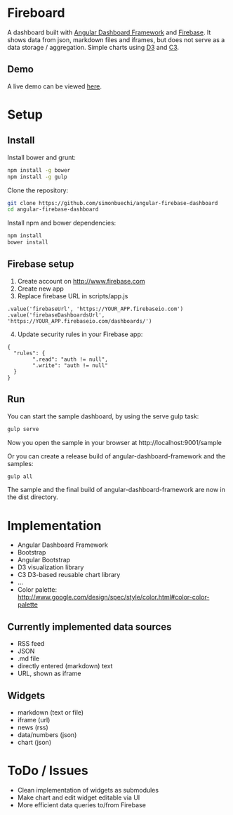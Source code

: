 Fireboard
===================
A dashboard built with [Angular Dashboard Framework](https://github.com/sdorra/angular-dashboard-framework) and [Firebase](https://www.firebase.com). It shows data from json, markdown files and iframes, but does not serve as a data storage / aggregation. Simple charts using [D3](http://d3js.org) and [C3](http://c3js.org).

Demo
----
A live demo can be viewed [here](http://simonbuechi.github.io/angular-firebase-dashboard/). 

Setup
======

Install
-------

Install bower and grunt:

```bash
npm install -g bower
npm install -g gulp
```

Clone the repository:

```bash
git clone https://github.com/simonbuechi/angular-firebase-dashboard
cd angular-firebase-dashboard
```

Install npm and bower dependencies:

```bash
npm install
bower install
```


Firebase setup
---------------
1. Create account on http://www.firebase.com
2. Create new app
3. Replace firebase URL in scripts/app.js
```  
.value('firebaseUrl', 'https://YOUR_APP.firebaseio.com')
.value('firebaseDashboardsUrl', 'https://YOUR_APP.firebaseio.com/dashboards/')
```
4. Update security rules in your Firebase app:
```
{
  "rules": {
        ".read": "auth != null",
        ".write": "auth != null"
  }
}
```

Run
----
You can start the sample dashboard, by using the serve gulp task:

```bash
gulp serve
```

Now you open the sample in your browser at http://localhost:9001/sample

Or you can create a release build of angular-dashboard-framework and the samples:

```bash
gulp all
```
The sample and the final build of angular-dashboard-framework are now in the dist directory.


Implementation
============

- Angular Dashboard Framework
- Bootstrap
- Angular Bootstrap
- D3 visualization library
- C3 D3-based reusable chart library
- ...
- Color palette: http://www.google.com/design/spec/style/color.html#color-color-palette


Currently implemented data sources
-----------------------
- RSS feed
- JSON
- .md file
- directly entered (markdown) text
- URL, shown as iframe

Widgets
--------
- markdown (text or file)
- iframe (url)
- news (rss)
- data/numbers (json)
- chart (json)


ToDo / Issues
======

- Clean implementation of widgets as submodules
- Make chart and edit widget editable via UI 
- More efficient data queries to/from Firebase
